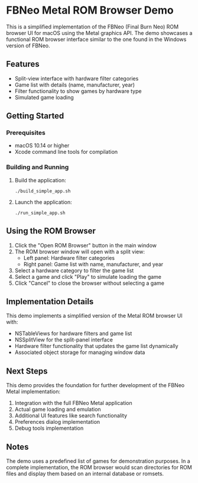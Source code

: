 # FBNeo Metal ROM Browser Demo

This is a simplified implementation of the FBNeo (Final Burn Neo) ROM browser UI for macOS using the Metal graphics API. The demo showcases a functional ROM browser interface similar to the one found in the Windows version of FBNeo.

## Features

- Split-view interface with hardware filter categories
- Game list with details (name, manufacturer, year)
- Filter functionality to show games by hardware type
- Simulated game loading

## Getting Started

### Prerequisites
- macOS 10.14 or higher
- Xcode command line tools for compilation

### Building and Running

1. Build the application:
   ```
   ./build_simple_app.sh
   ```

2. Launch the application:
   ```
   ./run_simple_app.sh
   ```

## Using the ROM Browser

1. Click the "Open ROM Browser" button in the main window
2. The ROM browser window will open with a split view:
   - Left panel: Hardware filter categories
   - Right panel: Game list with name, manufacturer, and year
3. Select a hardware category to filter the game list
4. Select a game and click "Play" to simulate loading the game
5. Click "Cancel" to close the browser without selecting a game

## Implementation Details

This demo implements a simplified version of the Metal ROM browser UI with:

- NSTableViews for hardware filters and game list
- NSSplitView for the split-panel interface
- Hardware filter functionality that updates the game list dynamically
- Associated object storage for managing window data

## Next Steps

This demo provides the foundation for further development of the FBNeo Metal implementation:

1. Integration with the full FBNeo Metal application
2. Actual game loading and emulation
3. Additional UI features like search functionality
4. Preferences dialog implementation
5. Debug tools implementation

## Notes

The demo uses a predefined list of games for demonstration purposes. In a complete implementation, the ROM browser would scan directories for ROM files and display them based on an internal database or romsets. 